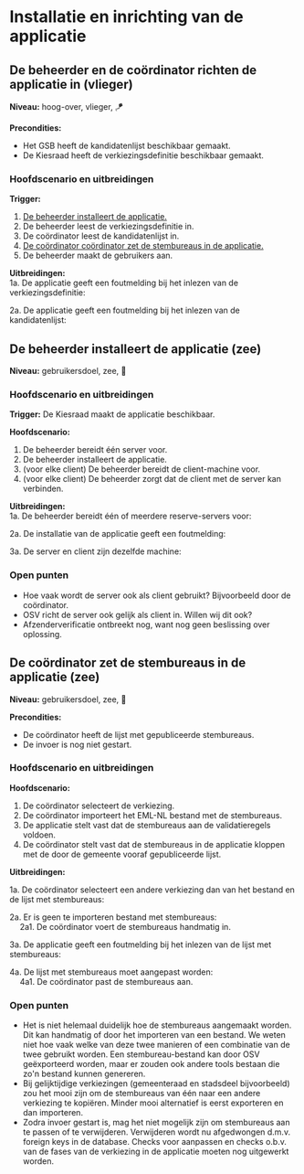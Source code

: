 # Installatie en inrichting van de applicatie

## De beheerder en de coördinator richten de applicatie in (vlieger)

__Niveau:__ hoog-over, vlieger, 🪁

__Precondities:__

- Het GSB heeft de kandidatenlijst beschikbaar gemaakt.
- De Kiesraad heeft de verkiezingsdefinitie beschikbaar gemaakt.

### Hoofdscenario en uitbreidingen

__Trigger:__

1. [De beheerder installeert de applicatie.](#de-beheerder-installeert-de-applicatie-zee)
2. De beheerder leest de verkiezingsdefinitie in.
3. De coördinator leest de kandidatenlijst in.
4. [De coördinator coördinator zet de stembureaus in de applicatie.](#de-coördinator-zet-de-stembureaus-in-de-applicatie-zee)
5. De beheerder maakt de gebruikers aan.

__Uitbreidingen:__  
1a. De applicatie geeft een foutmelding bij het inlezen van de verkiezingsdefinitie:

2a. De applicatie geeft een foutmelding bij het inlezen van de kandidatenlijst:


## De beheerder installeert de applicatie (zee)

__Niveau:__ gebruikersdoel, zee, 🌊

### Hoofdscenario en uitbreidingen

__Trigger:__ De Kiesraad maakt de applicatie beschikbaar.

__Hoofdscenario:__

1. De beheerder bereidt één server voor.
2. De beheerder installeert de applicatie.
3. (voor elke client) De beheerder bereidt de client-machine voor.
4. (voor elke client) De beheerder zorgt dat de client met de server kan verbinden.

__Uitbreidingen:__  
1a. De beheerder bereidt één of meerdere reserve-servers voor:

2a. De installatie van de applicatie geeft een foutmelding:

3a. De server en client zijn dezelfde machine:

### Open punten

- Hoe vaak wordt de server ook als client gebruikt? Bijvoorbeeld door de coördinator.
- OSV richt de server ook gelijk als client in. Willen wij dit ook?
- Afzenderverificatie ontbreekt nog, want nog geen beslissing over oplossing.


## De coördinator zet de stembureaus in de applicatie (zee)

__Niveau:__ gebruikersdoel, zee, 🌊

__Precondities:__

- De coördinator heeft de lijst met gepubliceerde stembureaus.
- De invoer is nog niet gestart.

### Hoofdscenario en uitbreidingen

__Hoofdscenario:__

1. De coördinator selecteert de verkiezing.
2. De coördinator importeert het EML-NL bestand met de stembureaus.
3. De applicatie stelt vast dat de stembureaus aan de validatieregels voldoen.
4. De coördinator stelt vast dat de stembureaus in de applicatie kloppen met de door de gemeente vooraf gepubliceerde lijst.

__Uitbreidingen:__  

1a. De coördinator selecteert een andere verkiezing dan van het bestand en de lijst met stembureaus:

2a. Er is geen te importeren bestand met stembureaus:  
&emsp; 2a1. De coördinator voert de stembureaus handmatig in.

3a. De applicatie geeft een foutmelding bij het inlezen van de lijst met stembureaus:

4a. De lijst met stembureaus moet aangepast worden:  
&emsp; 4a1. De coördinator past de stembureaus aan.

### Open punten

- Het is niet helemaal duidelijk hoe de stembureaus aangemaakt worden. Dit kan handmatig of door het importeren van een
  bestand. We weten niet hoe vaak welke van deze twee manieren of een combinatie van de twee gebruikt worden. Een
  stembureau-bestand kan door OSV geëxporteerd worden, maar er zouden ook andere tools bestaan die zo'n bestand kunnen
  genereren.
- Bij gelijktijdige verkiezingen (gemeenteraad en stadsdeel bijvoorbeeld) zou het mooi zijn om de stembureaus van één
  naar een andere verkiezing te kopiëren. Minder mooi alternatief is eerst exporteren en dan importeren.
- Zodra invoer gestart is, mag het niet mogelijk zijn om stembureaus aan te passen of te verwijderen. Verwijderen wordt nu
  afgedwongen d.m.v. foreign keys in de database. Checks voor aanpassen en checks o.b.v. van de fases van de verkiezing in de
  applicatie moeten nog uitgewerkt worden.
